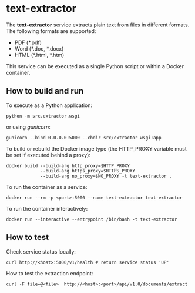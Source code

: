 # text-extractor

The **text-extractor** service extracts plain text from files in different formats.
The following formats are supported:

* PDF (*.pdf)
* Word (*.doc, *.docx)
* HTML (*.html, *.htm)

This service can be executed as a single Python script or within a Docker
container.

## How to build and run

To execute as a Python application:

    python -m src.extractor.wsgi

or using *gunicorn*:

    gunicorn --bind 0.0.0.0:5000 --chdir src/extractor wsgi:app

To build or rebuild the Docker image type (the HTTP_PROXY variable must be set
if executed behind a proxy):

    docker build --build-arg http_proxy=$HTTP_PROXY 
                 --build-arg https_proxy=$HTTPS_PROXY
                 --build-arg no_proxy=$NO_PROXY -t text-extractor .

To run the container as a service:

    docker run --rm -p <port>:5000 --name text-extractor text-extractor

To run the container interactively:

    docker run --interactive --entrypoint /bin/bash -t text-extractor

## How to test

Check service status locally:

    curl http://<host>:5000/v1/health # return service status 'UP'

How to test the extraction endpoint:

    curl -F file=@<file>  http://<host>:<port>/api/v1.0/documents/extract
